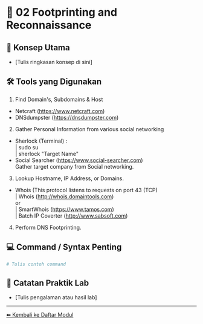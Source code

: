 # 📘 02 Footprinting and Reconnaissance

## 🎯 Konsep Utama
- [Tulis ringkasan konsep di sini]

## 🛠️ Tools yang Digunakan
1. Find Domain's, Subdomains & Host
  - Netcraft (https://www.netcraft.com)
  - DNSdumpster (https://dnsdumpster.com)<br />
2. Gather Personal Information from various social networking
  - Sherlock (Terminal) : <br />
    | sudo su <br />
    | sherlock "Target Name"
  - Social Searcher (https://www.social-searcher.com) <br />
    Gather target company from Social networking.<br />
3. Lookup Hostname, IP Address, or Domains.
  - Whois (This protocol listens to requests on port 43 (TCP)<br />
    | Whois (http://whois.domaintools.com)<br />
    or <br />
    | SmartWhois (https://www.tamos.com)<br />
    | Batch IP Coverter (http://www.sabsoft.com)<br />
4. Perform DNS Footprinting.

## 💻 Command / Syntax Penting
```bash
# Tulis contoh command
```

## 🧪 Catatan Praktik Lab
- [Tulis pengalaman atau hasil lab]

---
[⬅ Kembali ke Daftar Modul](README.md)
